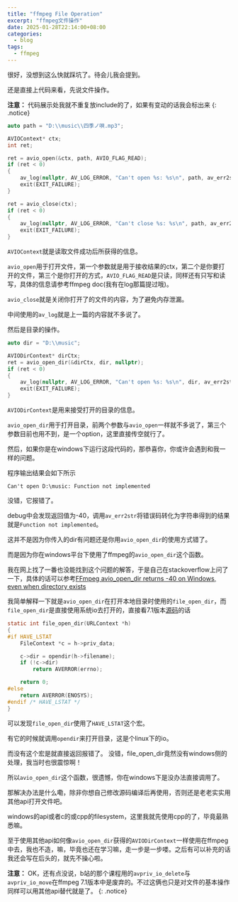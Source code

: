 ```yaml
---
title: "ffmpeg File Operation"
excerpt: "ffmpeg文件操作"
date: 2025-01-28T22:14:00+08:00
categories:
  - blog
tags:
  - ffmpeg
---
```


很好，没想到这么快就踩坑了。待会儿我会提到。

还是直接上代码来看，先说文件操作。

**注意：** 代码展示处我就不重复放include的了，如果有变动的话我会标出来
{: .notice}
```cpp
auto path = "D:\\music\\四季ノ唄.mp3";

AVIOContext* ctx;
int ret;

ret = avio_open(&ctx, path, AVIO_FLAG_READ);
if (ret < 0)
{
    av_log(nullptr, AV_LOG_ERROR, "Can't open %s: %s\n", path, av_err2str(ret));
    exit(EXIT_FAILURE);
}

ret = avio_close(ctx);
if (ret < 0)
{
    av_log(nullptr, AV_LOG_ERROR, "Can't close %s: %s\n", path, av_err2str(ret));
    exit(EXIT_FAILURE);
}
```
`AVIOContext`就是读取文件成功后所获得的信息。

`avio_open`用于打开文件，第一个参数就是用于接收结果的ctx，第二个是你要打开的文件，第三个是你打开的方式，`AVIO_FLAG_READ`是只读，同样还有只写和读写，具体的信息请参考ffmpeg doc(我有在log那篇提过哦)。

`avio_close`就是关闭你打开了的文件的内容，为了避免内存泄漏。

中间使用的`av_log`就是上一篇的内容就不多说了。

然后是目录的操作。
```cpp
auto dir = "D:\\music";

AVIODirContext* dirCtx;
ret = avio_open_dir(&dirCtx, dir, nullptr);
if (ret < 0)
{
    av_log(nullptr, AV_LOG_ERROR, "Can't open %s: %s\n", dir, av_err2str(ret));
    exit(EXIT_FAILURE);
}
```
`AVIODirContext`是用来接受打开的目录的信息。

`avio_open_dir`用于打开目录，前两个参数与`avio_open`一样就不多说了，第三个参数目前也用不到，是一个option，这里直接传空就行了。

然后，如果你是在windows下运行这段代码的，那恭喜你，你或许会遇到和我一样的问题。

程序输出结果会如下所示
```
Can't open D:\music: Function not implemented
```
没错，它报错了。

debug中会发现返回值为-40，调用`av_err2str`将错误码转化为字符串得到的结果就是`Function not implemented`。

这并不是因为你传入的dir有问题还是你用`avio_open_dir`的使用方式错了。

而是因为你在windows平台下使用了ffmpeg的`avio_open_dir`这个函数。

我在网上找了一番也没能找到这个问题的解答，于是自己在stackoverflow上问了一下，具体的话可以参考[FFmpeg avio_open_dir returns -40 on Windows, even when directory exists][question]

我简单解释一下就是`avio_open_dir`在打开本地目录时使用的`file_open_dir`，而`file_open_dir`是直接使用系统io去打开的，直接看7.1版本[源码][source]的话
```c
static int file_open_dir(URLContext *h)
{
#if HAVE_LSTAT
    FileContext *c = h->priv_data;

    c->dir = opendir(h->filename);
    if (!c->dir)
        return AVERROR(errno);

    return 0;
#else
    return AVERROR(ENOSYS);
#endif /* HAVE_LSTAT */
}
```
可以发现`file_open_dir`使用了`HAVE_LSTAT`这个宏。

有它的时候就调用`opendir`来打开目录，这是个linux下的io。

而没有这个宏是就直接返回报错了。
没错，file_open_dir竟然没有windows侧的处理，我当时也很震惊啊！

所以`avio_open_dir`这个函数，很遗憾，你在windows下是没办法直接调用了。

那解决办法是什么嘞，除非你想自己修改源码编译后再使用，否则还是老老实实用其他api打开文件吧。

windows的api或者c的或cpp的filesystem，这里我就先使用cpp的了，毕竟最熟悉嘛。

至于使用其他api如何像`avio_open_dir`获得的`AVIODirContext`一样使用在ffmpeg中去，我也不造，嘛，毕竟也还在学习嘛，走一步是一步喽。之后有可以补充的话我还会写在后头的，就先不操心啦。

**注意：** OK，还有点没说，b站的那个课程用的`avpriv_io_delete`与`avpriv_io_move`在ffmpeg 7.1版本中是废弃的。不过这俩也只是对文件的基本操作同样可以用其他api替代就是了。
{: .notice}

<!-- link -->
[question]: https://stackoverflow.com/questions/79393752/ffmpeg-avio-open-dir-returns-40-on-windows-even-when-directory-exists
[source]: https://github.com/FFmpeg/FFmpeg/blob/85a327d9d06a26c7743f4b14902b848dab42c44f/libavformat/file.c#L324-L337